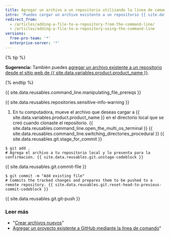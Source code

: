 ```yaml
---
title: Agregar un archivo a un repositorio utilizando la línea de comando
intro: 'Puedes cargar un archivo existente a un repositorio {{ site.data.variables.product.product_name }} utilizando la línea de comando.'
redirect_from:
  - /articles/adding-a-file-to-a-repository-from-the-command-line/
  - /articles/adding-a-file-to-a-repository-using-the-command-line
versions:
  free-pro-team: '*'
  enterprise-server: '*'
---
```


{% tip %}

**Sugerencia:** También puedes [agregar un archivo existente a un repositorio desde el sitio web de {{ site.data.variables.product.product_name }}](/articles/adding-a-file-to-a-repository).

{% endtip %}

{{ site.data.reusables.command_line.manipulating_file_prereqs }}

{{ site.data.reusables.repositories.sensitive-info-warning }}

1. En tu computadora, mueve el archivo que deseas cargar a {{ site.data.variables.product.product_name }} en el directorio local que se creó cuando clonaste el repositorio.
{{ site.data.reusables.command_line.open_the_multi_os_terminal }}
{{ site.data.reusables.command_line.switching_directories_procedural }}
{{ site.data.reusables.git.stage_for_commit }}
  ```shell
  $ git add .
  # Agrega el archivo a tu repositorio local y lo presenta para la confirmación. {{ site.data.reusables.git.unstage-codeblock }}
  ```
{{ site.data.reusables.git.commit-file }}
  ```shell
  $ git commit -m "Add existing file"
  # Commits the tracked changes and prepares them to be pushed to a remote repository. {{ site.data.reusables.git.reset-head-to-previous-commit-codeblock }}
  ```
{{ site.data.reusables.git.git-push }}

### Leer más

- "[Crear archivos nuevos](/articles/creating-new-files)"
- [Agregar un proyecto existente a GitHub mediante la línea de comando](/articles/adding-an-existing-project-to-github-using-the-command-line)"
